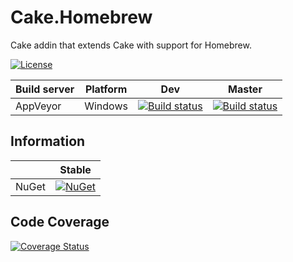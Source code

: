 # Cake.Homebrew

Cake addin that extends Cake with support for Homebrew.

[![License](http://img.shields.io/:license-mit-blue.svg)](https://raw.githubusercontent.com/cake-contrib/Cake.Homebrew/master/LICENSE.md)

| Build server                | Platform     | Dev    | Master             |
|-----------------------------|--------------|--------------|---------------------------------------------------------------------------------------------------------------------------|
| AppVeyor                    | Windows      |  [![Build status](https://ci.appveyor.com/api/projects/status/axiuc50v0inae95j/branch/dev?svg=true)](https://ci.appveyor.com/project/cakecontrib/cake-homebrew/branch/dev) | [![Build status](https://ci.appveyor.com/api/projects/status/axiuc50v0inae95j/branch/master?svg=true)](https://ci.appveyor.com/project/cakecontrib/cake-homebrew/branch/master) |

## Information

| | Stable |
|---|---|
|NuGet|[![NuGet](https://img.shields.io/nuget/v/Cake.Homebrew.svg)](https://www.nuget.org/packages/Cake.Homebrew)

## Code Coverage

[![Coverage Status](https://coveralls.io/repos/github/cake-contrib/Cake.Homebrew/badge.svg?branch=dev)](https://coveralls.io/github/cake-contrib/Cake.Homebrew?branch=dev)
